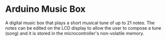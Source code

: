 # Arduino Music Box

A digital music box that plays a short musical tune of up to 21 notes. The notes can be edited on the LCD display to allow the user to compose a tune (song) and it is stored in the microcontroller's non-volatile memory.
